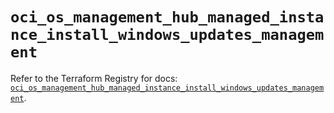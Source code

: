 # `oci_os_management_hub_managed_instance_install_windows_updates_management`

Refer to the Terraform Registry for docs: [`oci_os_management_hub_managed_instance_install_windows_updates_management`](https://registry.terraform.io/providers/hashicorp/oci/7.19.0/docs/resources/os_management_hub_managed_instance_install_windows_updates_management).
